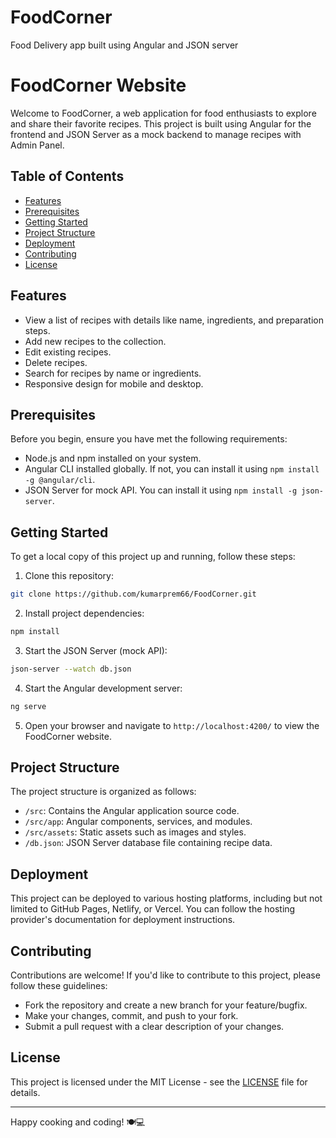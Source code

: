 # FoodCorner
Food Delivery app built using Angular and JSON server

# FoodCorner Website

Welcome to FoodCorner, a web application for food enthusiasts to explore and share their favorite recipes. This project is built using Angular for the frontend and JSON Server as a mock backend to manage recipes with Admin Panel.

## Table of Contents
- [Features](#features)
- [Prerequisites](#prerequisites)
- [Getting Started](#getting-started)
- [Project Structure](#project-structure)
- [Deployment](#deployment)
- [Contributing](#contributing)
- [License](#license)

## Features
- View a list of recipes with details like name, ingredients, and preparation steps.
- Add new recipes to the collection.
- Edit existing recipes.
- Delete recipes.
- Search for recipes by name or ingredients.
- Responsive design for mobile and desktop.

## Prerequisites
Before you begin, ensure you have met the following requirements:
- Node.js and npm installed on your system.
- Angular CLI installed globally. If not, you can install it using `npm install -g @angular/cli`.
- JSON Server for mock API. You can install it using `npm install -g json-server`.

## Getting Started
To get a local copy of this project up and running, follow these steps:

1. Clone this repository:
```bash
git clone https://github.com/kumarprem66/FoodCorner.git
```


2. Install project dependencies:
```bash
npm install
```
3. Start the JSON Server (mock API):
```bash
json-server --watch db.json
```

4. Start the Angular development server:
```bash
ng serve
```

5. Open your browser and navigate to `http://localhost:4200/` to view the FoodCorner website.

## Project Structure
The project structure is organized as follows:

- `/src`: Contains the Angular application source code.
- `/src/app`: Angular components, services, and modules.
- `/src/assets`: Static assets such as images and styles.
- `/db.json`: JSON Server database file containing recipe data.

## Deployment
This project can be deployed to various hosting platforms, including but not limited to GitHub Pages, Netlify, or Vercel. You can follow the hosting provider's documentation for deployment instructions.

## Contributing
Contributions are welcome! If you'd like to contribute to this project, please follow these guidelines:
- Fork the repository and create a new branch for your feature/bugfix.
- Make your changes, commit, and push to your fork.
- Submit a pull request with a clear description of your changes.

## License
This project is licensed under the MIT License - see the [LICENSE](LICENSE) file for details.

---

Happy cooking and coding! 🍽️💻

